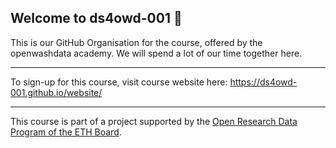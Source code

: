 ## Welcome to ds4owd-001 👋

This is our GitHub Organisation for the course, offered by the openwashdata academy. We will spend a lot of our time together here. 

***

To sign-up for this course, visit course website here: <https://ds4owd-001.github.io/website/> 

***
This course is part of a project supported by the [Open Research Data Program of the ETH Board](https://ethrat.ch/en/eth-domain/open-research-data/).
